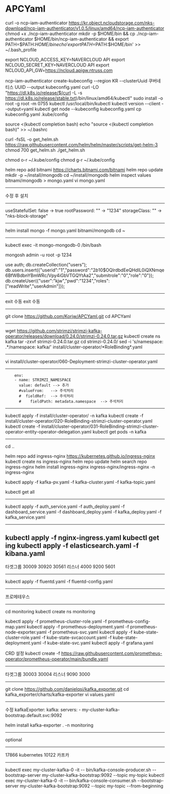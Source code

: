 # APCYaml

curl -o ncp-iam-authenticator https://kr.object.ncloudstorage.com/nks-download/ncp-iam-authenticator/v1.0.5/linux/amd64/ncp-iam-authenticator
chmod +x ./ncp-iam-authenticator
mkdir -p $HOME/bin && cp ./ncp-iam-authenticator $HOME/bin/ncp-iam-authenticator && export PATH=$PATH:$HOME/bin
echo 'export PATH=$PATH:$HOME/bin' >> ~/.bash_profile

export NCLOUD_ACCESS_KEY=NAVERCLOUD API
export NCLOUD_SECRET_KEY=NAVERCLOUD API
export NCLOUD_API_GW=https://ncloud.apigw.ntruss.com

ncp-iam-authenticator create-kubeconfig --region KR --clusterUuid 쿠버네티스 UUID --output kubeconfig.yaml
curl -LO "https://dl.k8s.io/release/$(curl -L -s https://dl.k8s.io/release/stable.txt)/bin/linux/amd64/kubectl"
sudo install -o root -g root -m 0755 kubectl /usr/local/bin/kubectl
kubectl version --client --output=yaml
kubectl get node --kubeconfig kubeconfig.yaml
cp kubeconfig.yaml .kube/config

source <(kubectl completion bash)
echo "source <(kubectl completion bash)" >> ~/.bashrc

curl -fsSL -o get_helm.sh https://raw.githubusercontent.com/helm/helm/master/scripts/get-helm-3
chmod 700 get_helm.sh
./get_helm.sh

chmod o-r ~/.kube/config
chmod g-r ~/.kube/config

helm repo add bitnami https://charts.bitnami.com/bitnami
helm repo update
mkdir -p ~/install/mongodb
cd ~/install/mongodb
helm inspect values bitnami/mongodb > mongo.yaml
vi mongo.yaml

---

수정 후 설치

---

useStatefulSet: false -> true
rootPassword: "" -> "1234"
storageClass: "" -> "nks-block-storage"

---

helm install mongo -f mongo.yaml bitnami/mongodb
cd ~

---

kubectl exec -it mongo-mongodb-0 /bin/bash

mongosh admin -u root -p 1234

use auth;
db.createCollection("users");
db.users.insert({"userid":"1","password":"$2b$10$OQlrdbdEeQHdIL0iQXNmqe6BfWBdbnYBmWRc/Vpy4iGbVTGQYtAa2","submitrole":"0","role":"0"});
db.createUser({"user":"kjw","pwd":"1234","roles":["readWrite","userAdmin"]});

---

exit 수동
exit 수동

---

git clone https://github.com/Korjw/APCYaml.git
cd APCYaml

---

wget https://github.com/strimzi/strimzi-kafka-operator/releases/download/0.24.0/strimzi-0.24.0.tar.gz
kubectl create ns kafka
tar -zxvf strimzi-0.24.0.tar.gz
cd strimzi-0.24.0/
sed -i 's/namespace: .*/namespace: kafka/' install/cluster-operator/*RoleBinding\*.yaml

---

vi install/cluster-operator/060-Deployment-strimzi-cluster-operator.yaml

---

        env:
        - name: STRIMZI_NAMESPACE
          value: default --> 추가
          #valueFrom:   --> 주석처리
          #  fieldRef:  --> 주석처리
          #    fieldPath: metadata.namespace  --> 주석처리

---

kubectl apply -f install/cluster-operator/ -n kafka
kubectl create -f install/cluster-operator/020-RoleBinding-strimzi-cluster-operator.yaml
kubectl create -f install/cluster-operator/031-RoleBinding-strimzi-cluster-operator-entity-operator-delegation.yaml
kubectl get pods -n kafka

---

cd ..

helm repo add ingress-nginx https://kubernetes.github.io/ingress-nginx
kubectl create ns ingress-nginx
helm repo update
helm search repo ingress-nginx
helm install ingress-nginx ingress-nginx/ingress-nginx -n ingress-nginx

kubectl apply -f kafka-pv.yaml -f kafka-cluster.yaml -f kafka-topic.yaml

kubectl get all

---

kubectl apply -f auth_service.yaml -f auth_deploy.yaml -f dashboard_service.yaml -f dashboard_deploy.yaml -f kafka_deploy.yaml -f kafka_service.yaml

---

kubectl apply -f nginx-ingress.yaml
kubectl get ing
kubectl apply -f elasticsearch.yaml -f kibana.yaml
---

타겟그룹 30009 30920 30561
리스너 4000 9200 5601

---

kubectl apply -f fluentd.yaml -f fluentd-config.yaml

---

프로메테우스

---

cd monitoring
kubectl create ns monitoring

kubectl apply -f prometheus-cluster-role.yaml -f prometheus-config-map.yaml
kubectl apply -f prometheus-deployment.yaml -f prometheus-node-exporter.yaml -f prometheus-svc.yaml 
kubectl apply -f kube-state-cluster-role.yaml -f kube-state-svcaccount.yaml -f kube-state-deployment.yaml -f kube-state-svc.yaml
kubectl apply -f grafana.yaml 

CRD 설정
kubectl create -f https://raw.githubusercontent.com/prometheus-operator/prometheus-operator/main/bundle.yaml

---

타겟그룹 30003 30004 
리스너 9090 3000

---

git clone https://github.com/danielqsj/kafka_exporter.git
cd kafka_exporter/charts/kafka-exporter
vi values.yaml

---

수정
kafkaExporter:
  kafka:
    servers:
    - my-cluster-kafka-bootstrap.default.svc:9092

helm install kafka-exporter . -n monitoring

--------------------------------------------------------------
optional

---

17866 kubernetes
10122 카프카

---
kubectl exec my-cluster-kafka-0 -it -- bin/kafka-console-producer.sh --bootstrap-server my-cluster-kafka-bootstrap:9092 --topic my-topic
kubectl exec my-cluster-kafka-0 -it -- bin/kafka-console-consumer.sh --bootstrap-server my-cluster-kafka-bootstrap:9092 --topic my-topic --from-beginning

